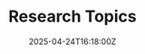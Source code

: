 ---
title: Research Topics
linkTitle: Research Topics
date: '2025-04-24T16:18:00Z'
weight: 1
description: Research topics focus on sustainable marketing in the space industry,
  addressing issues like space debris mitigation, consumer attitudes towards ethical
  space services, and effective marketing strategies for sustainability initiatives.
  Key areas include public perception, branding for green technologies, and the impact
  of media on space sustainability awareness.
draft: false
ref: research-topics
---